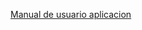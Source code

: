 


[Manual de usuario aplicacion](https://github.com/Leomonbu/metronics/blob/Suport_files/Manual%20de%20usuario.pdf)
